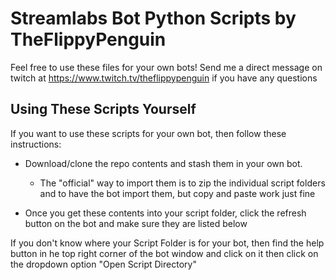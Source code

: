 # Streamlabs Bot Python Scripts by TheFlippyPenguin
Feel free to use these files for your own bots!
Send me a direct message on twitch at https://www.twitch.tv/theflippypenguin if you have any questions

## Using These Scripts Yourself
If you want to use these scripts for your own bot, then follow these instructions:
- Download/clone the repo contents and stash them in your own bot.
  - The "official" way to import them is to zip the individual script folders and to have the bot import them, but copy and paste work just fine

- Once you get these contents into your script folder, click the refresh button on the bot and make sure they are listed below

If you don't know where your Script Folder is for your bot, then find the help button in he top right corner of the bot window and click on it then click on the dropdown option "Open Script Directory"